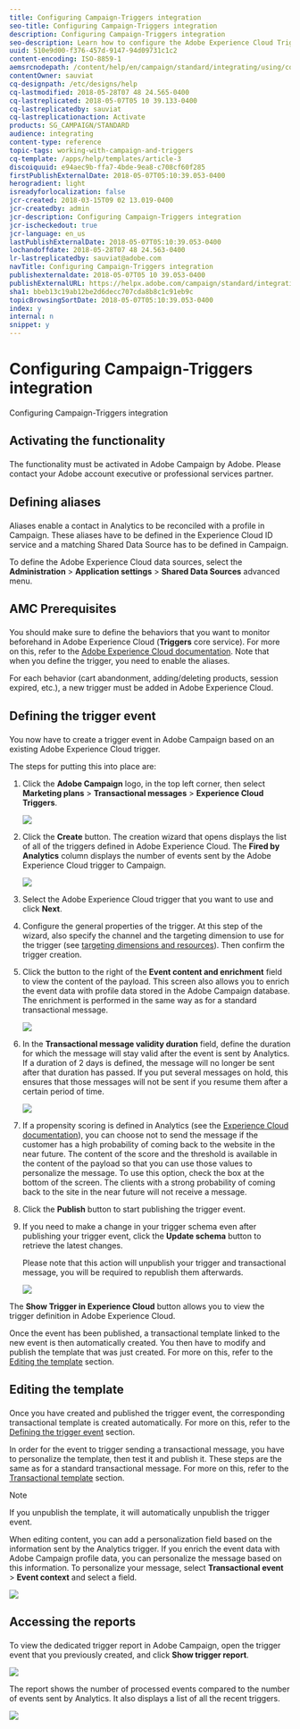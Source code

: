 ```yaml
---
title: Configuring Campaign-Triggers integration
seo-title: Configuring Campaign-Triggers integration
description: Configuring Campaign-Triggers integration
seo-description: Learn how to configure the Adobe Experience Cloud Triggers integration to start sending personalized deliveries to your customers based on their previous behaviors. 
uuid: 510e9d00-f376-457d-9147-94d09731c1c2
content-encoding: ISO-8859-1
aemsrcnodepath: /content/help/en/campaign/standard/integrating/using/configuring-campaign-triggers-integration
contentOwner: sauviat
cq-designpath: /etc/designs/help
cq-lastmodified: 2018-05-28T07 48 24.565-0400
cq-lastreplicated: 2018-05-07T05 10 39.133-0400
cq-lastreplicatedby: sauviat
cq-lastreplicationaction: Activate
products: SG_CAMPAIGN/STANDARD
audience: integrating
content-type: reference
topic-tags: working-with-campaign-and-triggers
cq-template: /apps/help/templates/article-3
discoiquuid: e94aec9b-ffa7-4bde-9ea8-c708cf60f285
firstPublishExternalDate: 2018-05-07T05:10:39.053-0400
herogradient: light
isreadyforlocalization: false
jcr-created: 2018-03-15T09 02 13.019-0400
jcr-createdby: admin
jcr-description: Configuring Campaign-Triggers integration
jcr-ischeckedout: true
jcr-language: en_us
lastPublishExternalDate: 2018-05-07T05:10:39.053-0400
lochandoffdate: 2018-05-28T07 48 24.563-0400
lr-lastreplicatedby: sauviat@adobe.com
navTitle: Configuring Campaign-Triggers integration
publishexternaldate: 2018-05-07T05 10 39.053-0400
publishExternalURL: https://helpx.adobe.com/campaign/standard/integrating/using/configuring-campaign-triggers-integration.html
sha1: bbeb13c19ab12be2d6decc707cda8b8c1c91eb9c
topicBrowsingSortDate: 2018-05-07T05:10:39.053-0400
index: y
internal: n
snippet: y
---
```


# Configuring Campaign-Triggers integration

Configuring Campaign-Triggers integration

## <p>Activating the functionality</p>

The functionality must be activated in Adobe Campaign by Adobe. Please contact your Adobe account executive or professional services partner.

## <p>Defining aliases</p>

Aliases enable a contact in Analytics to be reconciled with a profile in Campaign. These aliases have to be defined in the Experience Cloud ID service and a matching Shared Data Source has to be defined in Campaign.

To define the Adobe Experience Cloud data sources, select the **Administration** > **Application settings** > **Shared Data Sources** advanced menu.

## <p>AMC Prerequisites</p>

You should make sure to define the behaviors that you want to monitor beforehand in Adobe Experience Cloud (**Triggers** core service). For more on this, refer to the [Adobe Experience Cloud documentation](https://marketing.adobe.com/resources/help/en_US/mcloud/t_create-trigger.html). Note that when you define the trigger, you need to enable the aliases.

For each behavior (cart abandonment, adding/deleting products, session expired, etc.), a new trigger must be added in Adobe Experience Cloud.

## <p>Defining the trigger event</p>

You now have to create a trigger event in Adobe Campaign based on an existing Adobe Experience Cloud trigger.

The steps for putting this into place are:

1. Click the **Adobe Campaign** logo, in the top left corner, then select **Marketing plans** > **Transactional messages** > **Experience Cloud Triggers**.

   ![](assets/remarketing_1.png)

1. Click the **Create** button. The creation wizard that opens displays the list of all of the triggers defined in Adobe Experience Cloud. The **Fired by Analytics** column displays the number of events sent by the Adobe Experience Cloud trigger to Campaign.

   ![](assets/remarketing_2.png)

1. Select the Adobe Experience Cloud trigger that you want to use and click **Next**.
1. Configure the general properties of the trigger. At this step of the wizard, also specify the channel and the targeting dimension to use for the trigger (see [targeting dimensions and resources](../../automating/using/query.md#targeting-dimensions-and-resources)). Then confirm the trigger creation.
1. Click the button to the right of the **Event content and enrichment** field to view the content of the payload. This screen also allows you to enrich the event data with profile data stored in the Adobe Campaign database. The enrichment is performed in the same way as for a standard transactional message. 

   ![](assets/remarketing_3.png)

1. In the **Transactional message validity duration** field, define the duration for which the message will stay valid after the event is sent by Analytics. If a duration of 2 days is defined, the message will no longer be sent after that duration has passed. If you put several messages on hold, this ensures that those messages will not be sent if you resume them after a certain period of time.

   ![](assets/remarketing_4.png)

1. If a propensity scoring is defined in Analytics (see the [Experience Cloud documentation](https://marketing.adobe.com/resources/help/en_US/mcloud/propensity-scoring.html)), you can choose not to send the message if the customer has a high probability of coming back to the website in the near future. The content of the score and the threshold is available in the content of the payload so that you can use those values to personalize the message. To use this option, check the box at the bottom of the screen. The clients with a strong probability of coming back to the site in the near future will not receive a message.
1. Click the **Publish** button to start publishing the trigger event.
1. If you need to make a change in your trigger schema even after publishing your trigger event, click the **Update schema** button to retrieve the latest changes.

   Please note that this action will unpublish your trigger and transactional message, you will be required to republish them afterwards.

   ![](assets/remarketing_11.png)

The **Show Trigger in Experience Cloud** button allows you to view the trigger definition in Adobe Experience Cloud.

Once the event has been published, a transactional template linked to the new event is then automatically created. You then have to modify and publish the template that was just created. For more on this, refer to the [Editing the template](../../start/using/about-templates.md) section.

## <p>Editing the template</p>

Once you have created and published the trigger event, the corresponding transactional template is created automatically. For more on this, refer to the [Defining the trigger event](../../integrating/using/configuring-campaign-triggers-integration.md#defining-the-trigger-event) section.

In order for the event to trigger sending a transactional message, you have to personalize the template, then test it and publish it. These steps are the same as for a standard transactional message. For more on this, refer to the [Transactional template](../../channels/using/event-transactional-messages.md#personalizing-a-transactional-message) section.

>[!NOTE]
>
>If you unpublish the template, it will automatically unpublish the trigger event.

When editing content, you can add a personalization field based on the information sent by the Analytics trigger. If you enrich the event data with Adobe Campaign profile data, you can personalize the message based on this information. To personalize your message, select **Transactional event** > **Event context** and select a field.

![](assets/remarketing_8.png)

## <p>Accessing the reports</p>

To view the dedicated trigger report in Adobe Campaign, open the trigger event that you previously created, and click **Show trigger report**. 

![](assets/remarketing_9.png)

The report shows the number of processed events compared to the number of events sent by Analytics. It also displays a list of all the recent triggers. 

![](assets/remarketing_10.png)

